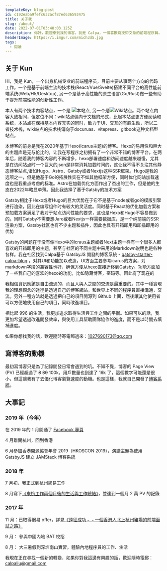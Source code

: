 ```yaml
---
templateKey: blog-post
id: c192eaba9fefc632acf87ed636593475
title: 关于我
slug: /about/
date: 2022-07-01T03:48:03.125Z
description: 你好，歡迎來到我的博客。我是 Calpa，一個喜歡寫技術文章的前端程序員。
headerImage: https://i.imgur.com/mich3dS.jpg
tags:
  - 閱讀
---
```


## 关于 Kun

Hi，我是 Kun，一个出身机械专业的前端程序员，目前主要从事两个方向的代码工作，一个是基于前端主流的技术栈(React/Vue/Svelte)搭建不同平台的高性能前端系统(Web/H5/Desktop), 另一个是基于高性能的原生语言(Go/Rust)做一些有助于提升前端性能的创新性工作。

本人有两个技术内容站点，一个是 ![本站点](https://www.kunzhang.me), 另一个是![Wiki站点](https://wiki.kunzhang.me)。两个站点内容大致相同，但定位不同：wiki站点偏向于文档的形式，比起本站点更方便阅读和系统，本站点在保持基本内容充实的同时，致力于UI、交互的有趣生动，所以二者技术栈，wiki站点的技术栈偏向于docuruas、vitepress、gitbook这种文档型站点，

本博客的前身是我在2020年基于Hexo(Icarus主题)的博客。Hexo的易用性和巨大的主题库是无与伦比的，让我在写程序之初拥有了一个非常不错的博客平台。在两年后，随着我的博客内容的不断增多，hexo部署速度和访问速度越来越慢，尤其是在访问站点时一个巨大的json是非常消耗加载时间的，这让我不得不关注其他静态博客站点,诸如Hugo、Astro、Gatsby或者Nextjs这种SSR框架。Hugo是我的选项之一，但是他基于Go的拓展性实在不如其他框架方便，同时优化网站加载速度也是我重点考虑的标准。Astro在加载优化方面作出了杰出的工作，但是他的生态在2022年略显单薄。因此我选择了基于Gatsby的技术方案

Gatsby相比于Hexo或者Hugo的巨大优势在于它不是基于node或者go的模版引擎进行渲染，因此在编写组件时有较大的灵活度。同时基于React的优化加载方案和预加载方案满足了我对于站点访问性能的要求，这也是Hexo和Hugo不容易做到的。同时Gatsby不需要想Jaro或者Nextjs一样需要数据库，是一个纯前端的SSR渲染方案，Gatsby社区也有不少主题和插件，因此也具有开箱即用和即插即用的优势

Gatsby的问题在于没有像Hexo中的Icraus主题或者Next主题一样有一个很多人都喜欢的开箱即用的主题，甚至与社区的不同主题中采用的Markdown说明也是各种各样。我在社区找到Calpa基于 GatsbyJS 開發的博客系統 - [gatsby-starter-calpa-blog](https://github.com/calpa/gatsby-starter-calpa-blog) ，对其UI和功能加以改造，UI方面主要参考icarus的方案，对markdown字段的兼容性也好，确保方便从hexo直接迁移到Gatsby。功能方面加了一些我自己的喜欢的hexo的功能，比如隐藏博客，密码等。因此有了现在的

我相信資訊應該是自由流通的，而且人與人之間的交流是最重要的。其中一種實現我的理想觀念的途徑是透過自己的博客網站，和世界上不同的程序員直接溝通，交流。另外一種方法就是透過把自己的項目開源到 Github 上面，然後讓其他使用者可以方便地使用自己的項目，同時改進項目。

相比起 996 的生活，我更加追求取得生活與工作之間的平衡。如果可以的話，我更加希望透過改進開發效率，與使用工具幫助團隊協作的進度，而不是以時間去填補進度。

如果你想找我的話，歡迎隨時寄電郵過來：[1027690173@qq.com](mailto:1027690173@qq.com)

## 寫博客的動機

最初寫博客只是為了記錄開發日常會遇到的坑。不知不覺，博客的 Page View (PV) 已經超過了 ~~8~~ ~~30~~ 100k，用戶數量也到達了 16k 了，這個數字可能還是很小，但這讓我有了去優化博客瀏覽速度的動機。也是這樣，我就自己開發了[博客系統][2]。

## 大事記

### 2019 年（今年）

在 2019 年的 1 月開通了 [Facebook 專頁](https://www.facebook.com/calpablog/)

4 月離開杭州，回到香港

6 月參加香港開源協會年會 2019（HKOSCON 2019），演講主題為使用 GatsbyJS 建立 JAMStack 博客系統

### 2018 年

7 月初，我正式到杭州網易工作

8 月寫下[《來杭工作兩個月後的生活與工作總結》][3]，並達到一個月 2 萬 PV 的記錄

### 2017 年

11 月：已取得網易 offer，詳見[《遠征成功﹣﹣一個香港人北上杭州豬場的前端面試之路》][4]

9 月： 參與中國內地 BAT 校招

8 月： 大三暑假到深圳南山實習，體驗內地程序員的工作、生活

我現在正在尋找一個新的轉變，如果你對我這邊有興趣的話，歡迎隨時電郵：[calpaliu@gmail.com](mailto:calpaliu@gmail.com)

[1]: /2017/11/06/hackathon-summary
[2]: https://github.com/calpa/blog
[3]: /2018/08/19/summary-after-two-months-hang-zhou-life/
[4]: /2017/09/30/hang-zhou-interview-summary/
[5]: /2017/05/21/learn-javascript-in-six-steps/
